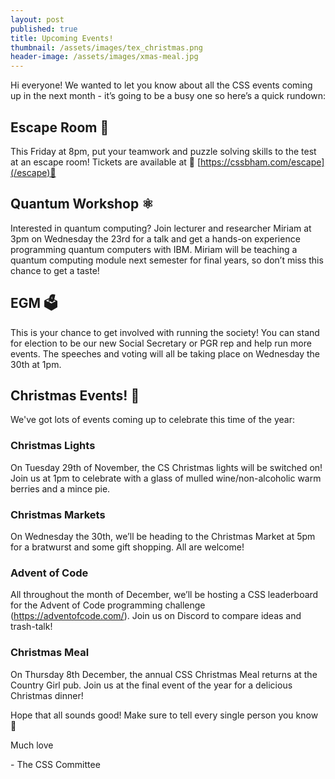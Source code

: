 ```yaml
---
layout: post
published: true
title: Upcoming Events!
thumbnail: /assets/images/tex_christmas.png
header-image: /assets/images/xmas-meal.jpg
---
```

Hi everyone! 
We wanted to let you know about all the CSS events coming up in the next month - it’s going to be a busy one so here’s a quick rundown:

## Escape Room 🔐

This Friday at 8pm, put your teamwork and puzzle solving skills to the test at an escape room! Tickets are available at 🔗 [https://cssbham.com/escape](/escape)🔗

## Quantum Workshop ⚛️

Interested in quantum computing? Join lecturer and researcher Miriam at 3pm on Wednesday the 23rd for a talk and get a hands-on experience programming quantum computers with IBM.
Miriam will be teaching a quantum computing module next semester for final years, so don’t miss this chance to get a taste!

## EGM 🗳

This is your chance to get involved with running the society! You can stand for election to be our new Social Secretary or PGR rep and help run more events. The speeches and voting will all be taking place on Wednesday the 30th at 1pm.

## Christmas Events! 🎅

W﻿e've got lots of events coming up to celebrate this time of the year:

### Christmas Lights 

On Tuesday 29th of November, the CS Christmas lights will be switched on! Join us at 1pm to celebrate with a glass of mulled wine/non-alcoholic warm berries and a mince pie.
 
### Christmas Markets 

On Wednesday the 30th, we’ll be heading to the Christmas Market at 5pm for a bratwurst and some gift shopping. All are welcome!

### Advent of Code 

All throughout the month of December, we’ll be hosting a CSS leaderboard for the Advent of Code programming challenge (<https://adventofcode.com/>). Join us on Discord to compare ideas and trash-talk!

### Christmas Meal 

On Thursday 8th December, the annual CSS Christmas Meal returns at the Country Girl pub. Join us at the final event of the year for a delicious Christmas dinner!

Hope that all sounds good!
Make sure to tell every single person you know 👀

Much love

\- The CSS Committee


